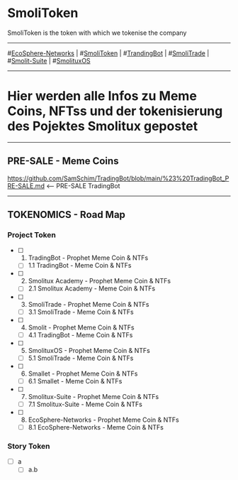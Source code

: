# SmoliToken
SmoliToken is the token with which we tokenise the company

___

#[EcoSphere-Networks](https://github.com/SamSchim/EcoSphere-Networks) | #[SmoliToken](https://github.com/SamSchim/SmoliToken) | #[TrandingBot](https://github.com/SamSchim/TrandingBot) | #[SmoliTrade](https://github.com/SamSchim/SmoliTrade-App) | #[Smolit-Suite](https://github.com/SamSchim/Smolitux-Suite) | #[SmolituxOS](https://github.com/SamSchim/SmolituxOS) 
___

# Hier werden alle Infos zu Meme Coins, NFTss und der tokenisierung des Pojektes Smolitux gepostet

___


## PRE-SALE - Meme Coins
https://github.com/SamSchim/TradingBot/blob/main/%23%20TradingBot_PRE-SALE.md <-- PRE-SALE TradingBot
___

## TOKENOMICS - Road Map

### Project Token

- [ ] 1. TradingBot - Prophet Meme Coin & NTFs
  - [ ] 1.1 TradingBot - Meme Coin & NTFs

- [ ] 2. Smolitux Academy - Prophet Meme Coin & NTFs
  - [ ] 2.1 Smolitux Academy - Meme Coin & NTFs

- [ ] 3. SmoliTrade - Prophet Meme Coin & NTFs
  - [ ] 3.1 SmoliTrade  - Meme Coin & NTFs
     
- [ ] 4. Smolit - Prophet Meme Coin & NTFs
  - [ ] 4.1 TradingBot - Meme Coin & NTFs

- [ ] 5. SmolituxOS - Prophet Meme Coin & NTFs
  - [ ] 5.1 SmoliTrade - Meme Coin & NTFs

- [ ] 6. Smallet - Prophet Meme Coin & NTFs
    - [ ] 6.1 Smallet - Meme Coin & NTFs

- [ ] 7. Smolitux-Suite - Prophet Meme Coin & NTFs
  - [ ] 7.1 Smolitux-Suite - Meme Coin & NTFs

- [ ] 8. EcoSphere-Networks - Prophet Meme Coin & NTFs
  - [ ] 8.1 EcoSphere-Networks - Meme Coin & NTFs

### Story Token

- [ ] a
  - [ ] a.b
